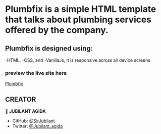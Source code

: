 # Plumbfix is a simple HTML template that talks about plumbing services offered by the company.

## Plumbfix is designed using:
 -HTML, 
 -CSS, and 
 -VanillaJs, It is responsive across all device screens.

### preview the live site here
[Plumbfix](https://plumbfix-plumbing-service.vercel.app)

## CREATOR ##

👤 **JUBILANT AGIDA**

- GitHub: [@SirJubilant](https://github.com/SirJubilant)
- Twitter: [@Jubilant_agida](https://twitter.com/jubilant_agida)
